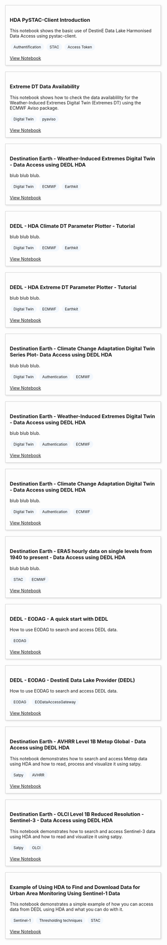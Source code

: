 <div style="display: flex; flex-wrap: wrap; gap: 20px;">

<div style="flex: 1 1 45%; border: 1px solid #ccc; padding: 1em; box-shadow: 2px 2px 5px #ddd;">
  <h3>HDA PySTAC-Client Introduction</h3>
  <p>This notebook shows the basic use of DestinE Data Lake Harmonised Data Access using pystac-client.</p>
  <p><span style="display:inline-block; background-color:#F2F7FD; border-radius:12px; padding:4px 10px; margin:2px; font-size:0.85em;">Authentification</span> <span style="display:inline-block; background-color:#F2F7FD; border-radius:12px; padding:4px 10px; margin:2px; font-size:0.85em;">STAC</span> <span style="display:inline-block; background-color:#F2F7FD; border-radius:12px; padding:4px 10px; margin:2px; font-size:0.85em;">Access Token</span></p>
  <a href="PySTAC/HDA-PyStac-Client.ipynb">View Notebook</a>
</div>

<div style="flex: 1 1 45%; border: 1px solid #ccc; padding: 1em; box-shadow: 2px 2px 5px #ddd;">
  <h3>Extreme DT Data Availability</h3>
  <p>This notebook shows how to check the data availablility for the Weather-Induced Extremes Digital Twin (Extremes DT) using the ECMWF Aviso package.</p>
  <p><span style="display:inline-block; background-color:#F2F7FD; border-radius:12px; padding:4px 10px; margin:2px; font-size:0.85em;">Digital Twin</span> <span style="display:inline-block; background-color:#F2F7FD; border-radius:12px; padding:4px 10px; margin:2px; font-size:0.85em;">pyaviso</span></p>
  <a href="DestinE_Digital_Twins/ExtremeDT-dataAvailability.ipynb">View Notebook</a>
</div>

<div style="flex: 1 1 45%; border: 1px solid #ccc; padding: 1em; box-shadow: 2px 2px 5px #ddd;">
  <h3>Destination Earth - Weather-Induced Extremes Digital Twin - Data Access using DEDL HDA</h3>
  <p>blub blub blub.</p>
  <p><span style="display:inline-block; background-color:#F2F7FD; border-radius:12px; padding:4px 10px; margin:2px; font-size:0.85em;">Digital Twin</span> <span style="display:inline-block; background-color:#F2F7FD; border-radius:12px; padding:4px 10px; margin:2px; font-size:0.85em;">ECMWF</span> <span style="display:inline-block; background-color:#F2F7FD; border-radius:12px; padding:4px 10px; margin:2px; font-size:0.85em;">Earthkit</span></p>
  <a href="HDA/DestinE_Digital_Twins/DEDL-HDA-EO.ECMWF.DAT.DT_EXTREMES.ipynb">View Notebook</a>
</div>

<div style="flex: 1 1 45%; border: 1px solid #ccc; padding: 1em; box-shadow: 2px 2px 5px #ddd;">
  <h3>DEDL - HDA Climate DT Parameter Plotter - Tutorial</h3>
  <p>blub blub blub.</p>
  <p><span style="display:inline-block; background-color:#F2F7FD; border-radius:12px; padding:4px 10px; margin:2px; font-size:0.85em;">Digital Twin</span> <span style="display:inline-block; background-color:#F2F7FD; border-radius:12px; padding:4px 10px; margin:2px; font-size:0.85em;">ECMWF</span> <span style="display:inline-block; background-color:#F2F7FD; border-radius:12px; padding:4px 10px; margin:2px; font-size:0.85em;">Earthkit</span></p>
  <a href="DestinE_Digital_Twins/ClimateDT-ParameterPlotter.ipynb">View Notebook</a>
</div>


<div style="flex: 1 1 45%; border: 1px solid #ccc; padding: 1em; box-shadow: 2px 2px 5px #ddd;">
  <h3>DEDL - HDA Extreme DT Parameter Plotter - Tutorial</h3>
  <p>blub blub blub.</p>
  <p><span style="display:inline-block; background-color:#F2F7FD; border-radius:12px; padding:4px 10px; margin:2px; font-size:0.85em;">Digital Twin</span> <span style="display:inline-block; background-color:#F2F7FD; border-radius:12px; padding:4px 10px; margin:2px; font-size:0.85em;">ECMWF</span> <span style="display:inline-block; background-color:#F2F7FD; border-radius:12px; padding:4px 10px; margin:2px; font-size:0.85em;">Earthkit</span></p>
  <a href="DestinE_Digital_Twins/ExtremeDT-ParameterPlotter.ipynb">View Notebook</a>
</div>

<div style="flex: 1 1 45%; border: 1px solid #ccc; padding: 1em; box-shadow: 2px 2px 5px #ddd;">
  <h3>Destination Earth - Climate Change Adaptation Digital Twin Series Plot- Data Access using DEDL HDA</h3>
  <p>blub blub blub.</p>
  <p><span style="display:inline-block; background-color:#F2F7FD; border-radius:12px; padding:4px 10px; margin:2px; font-size:0.85em;">Digital Twin</span> <span style="display:inline-block; background-color:#F2F7FD; border-radius:12px; padding:4px 10px; margin:2px; font-size:0.85em;">Authentication</span> <span style="display:inline-block; background-color:#F2F7FD; border-radius:12px; padding:4px 10px; margin:2px; font-size:0.85em;">ECMWF</span></p>
  <a href="DestinE_Digital_Twins/DEDL-HDA-EO.ECMWF.DAT.DT_CLIMATE-Series.ipynb">View Notebook</a>
</div>

<div style="flex: 1 1 45%; border: 1px solid #ccc; padding: 1em; box-shadow: 2px 2px 5px #ddd;">
  <h3>Destination Earth - Weather-Induced Extremes Digital Twin - Data Access using DEDL HDA</h3>
  <p>blub blub blub.</p>
  <p><span style="display:inline-block; background-color:#F2F7FD; border-radius:12px; padding:4px 10px; margin:2px; font-size:0.85em;">Digital Twin</span> <span style="display:inline-block; background-color:#F2F7FD; border-radius:12px; padding:4px 10px; margin:2px; font-size:0.85em;">Authentication</span> <span style="display:inline-block; background-color:#F2F7FD; border-radius:12px; padding:4px 10px; margin:2px; font-size:0.85em;">ECMWF</span></p>
  <a href="DestinE_Digital_Twins/DEDL-HDA-EO.ECMWF.DAT.DT_EXTREMES-Series.ipynb">View Notebook</a>
</div>

<div style="flex: 1 1 45%; border: 1px solid #ccc; padding: 1em; box-shadow: 2px 2px 5px #ddd;">
  <h3>Destination Earth - Climate Change Adaptation Digital Twin - Data Access using DEDL HDA</h3>
  <p>blub blub blub.</p>
  <p><span style="display:inline-block; background-color:#F2F7FD; border-radius:12px; padding:4px 10px; margin:2px; font-size:0.85em;">Digital Twin</span> <span style="display:inline-block; background-color:#F2F7FD; border-radius:12px; padding:4px 10px; margin:2px; font-size:0.85em;">Authentication</span> <span style="display:inline-block; background-color:#F2F7FD; border-radius:12px; padding:4px 10px; margin:2px; font-size:0.85em;">ECMWF</span></p>
  <a href="DestinE_Digital_Twins/DEDL-HDA-EO.ECMWF.DAT.DT_CLIMATE.ipynb">View Notebook</a>
</div>

<div style="flex: 1 1 45%; border: 1px solid #ccc; padding: 1em; box-shadow: 2px 2px 5px #ddd;">
  <h3>Destination Earth - ERA5 hourly data on single levels from 1940 to present - Data Access using DEDL HDA</h3>
  <p>blub blub blub.</p>
  <p><span style="display:inline-block; background-color:#F2F7FD; border-radius:12px; padding:4px 10px; margin:2px; font-size:0.85em;">STAC</span> <span style="display:inline-block; background-color:#F2F7FD; border-radius:12px; padding:4px 10px; margin:2px; font-size:0.85em;">ECMWF</span></p>
  <a href="CDS_data/DEDL-HDA-EO.ECMWF.DAT.REANALYSIS_ERA5_SINGLE_LEVELS.ipynb">View Notebook</a>
</div>

<div style="flex: 1 1 45%; border: 1px solid #ccc; padding: 1em; box-shadow: 2px 2px 5px #ddd;">
  <h3>DEDL - EODAG - A quick start with DEDL</h3>
  <p>How to use EODAG to search and access DEDL data.</p>
  <p><span style="display:inline-block; background-color:#F2F7FD; border-radius:12px; padding:4px 10px; margin:2px; font-size:0.85em;">EODAG</span></p>
  <a href="EODAG/HDA-EODAG-quick-start.ipynb">View Notebook</a>
</div>

<div style="flex: 1 1 45%; border: 1px solid #ccc; padding: 1em; box-shadow: 2px 2px 5px #ddd;">
  <h3>DEDL - EODAG - DestinE Data Lake Provider (DEDL)</h3>
  <p>How to use EODAG to search and access DEDL data.</p>
  <p><span style="display:inline-block; background-color:#F2F7FD; border-radius:12px; padding:4px 10px; margin:2px; font-size:0.85em;">EODAG</span> <span style="display:inline-block; background-color:#F2F7FD; border-radius:12px; padding:4px 10px; margin:2px; font-size:0.85em;">EODataAccessGateway</span></p>
  <a href="EODAG/HDA-EODAG-full-version.ipynb">View Notebook</a>
</div>

<div style="flex: 1 1 45%; border: 1px solid #ccc; padding: 1em; box-shadow: 2px 2px 5px #ddd;">
  <h3>Destination Earth - AVHRR Level 1B Metop Global - Data Access using DEDL HDA</h3>
  <p>This notebook demonstrates how to search and access Metop data using HDA and how to read, process and visualize it using satpy.</p>
  <p><span style="display:inline-block; background-color:#F2F7FD; border-radius:12px; padding:4px 10px; margin:2px; font-size:0.85em;">Satpy</span> <span style="display:inline-block; background-color:#F2F7FD; border-radius:12px; padding:4px 10px; margin:2px; font-size:0.85em;">AVHRR</span></p>
  <a href="EUM_data/DEDL-HDA-EO.EUM.DAT.METOP.AVHRRL1.ipynb">View Notebook</a>
</div>

<div style="flex: 1 1 45%; border: 1px solid #ccc; padding: 1em; box-shadow: 2px 2px 5px #ddd;">
  <h3>Destination Earth - OLCI Level 1B Reduced Resolution - Sentinel-3 - Data Access using DEDL HDA</h3>
  <p>This notebook demonstrates how to search and access Sentinel-3 data using HDA and how to read and visualize it using satpy.</p>
  <p><span style="display:inline-block; background-color:#F2F7FD; border-radius:12px; padding:4px 10px; margin:2px; font-size:0.85em;">Satpy</span> <span style="display:inline-block; background-color:#F2F7FD; border-radius:12px; padding:4px 10px; margin:2px; font-size:0.85em;">OLCI</span></p>
  <a href="EUM_data/DEDL-HDA-EO.EUM.DAT.SENTINEL-3.OL_1_ERR___.ipynb">View Notebook</a>
</div>

<div style="flex: 1 1 45%; border: 1px solid #ccc; padding: 1em; box-shadow: 2px 2px 5px #ddd;">
  <h3>Example of Using HDA to Find and Download Data for Urban Area Monitoring Using Sentinel-1 Data</h3>
  <p>This notebook demonstrates a simple example of how you can access data from DEDL using HDA and what you can do with it.</p>
  <p><span style="display:inline-block; background-color:#F2F7FD; border-radius:12px; padding:4px 10px; margin:2px; font-size:0.85em;">Sentinel-1</span> <span style="display:inline-block; background-color:#F2F7FD; border-radius:12px; padding:4px 10px; margin:2px; font-size:0.85em;">Thresholding techniques</span> <span style="display:inline-block; background-color:#F2F7FD; border-radius:12px; padding:4px 10px; margin:2px; font-size:0.85em;">STAC</span></p>
  <a href="Fresh_Data_Pool/DEDL-HDA-EO.ESA.DAT.SENTINEL-1.L1_GRD.ipynb">View Notebook</a>
</div>

</div>
